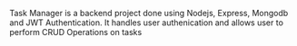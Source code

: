 Task Manager is a backend project done using Nodejs, Express, Mongodb and JWT Authentication. It handles user authenication and allows user to perform CRUD Operations on tasks
